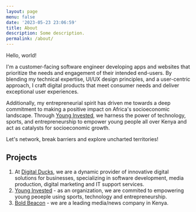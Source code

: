 ```yaml
---
layout: page
menu: false
date: '2023-05-23 23:06:59'
title: About
description: Some description.
permalink: /about/
---
```

Hello, world! 

I'm a customer-facing software engineer developing apps and websites that prioritize the needs and engagement of their intended end-users. By blending my technical expertise, UI/UX design principles, and a user-centric approach, I craft digital products that meet consumer needs and deliver exceptional user experiences. 

Additionally, my entrepreneurial spirit has driven me towards a deep commitment to making a positive impact on Africa's socioeconomic landscape. Through [Young Invested](https://www.younginvested.org), we harness the power of technology, sports, and entrepreneurship to empower young people all over Kenya and act as catalysts for socioeconomic growth.

Let's network, break barriers and explore uncharted territories!

## Projects

1. At [Digital Ducks](https://www.digitalducks.co.ke), we are a dynamic provider of innovative digital solutions for businesses, specializing in software development, media production, digital marketing and IT support services.
2. [Young Invested](https://www.younginvested.org) - as an organization, we are commited to empowering young peoeple using sports, technology and entrepreneurship.
3. [Bold Beacon](https://www.boldbeacon.net) - we are a leading media/news company in Kenya.

